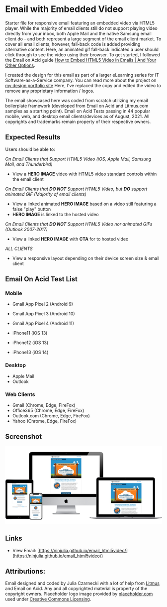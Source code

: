 # Email with Embedded Video

Starter file for responsive email featuring an embedded video via HTML5 player. While the majority of email clients still do not support playing video directly from your inbox, both Apple Mail and the native Samsung email client do - and both represent a large segment of the email client market. To cover all email clients, however, fall-back code is added providing alternative content. Here, an animated gif fall-back indicated a user should click through to see the video using their browser. To get started, I followed the Email on Acid guide [How to Embed HTML5 Video in Emails | And Your Other Options](https://www.emailonacid.com/blog/article/email-development/a_how_to_guide_to_embedding_html5_video_in_email/).

I created the design for this email as part of a larger eLearning series for IT Software-as-a-Service company. You can read more about the project on [my design portfolio site](https://www.becausejulia.com/design/elearning/) Here, I've replaced the copy and edited the video to remove any proprietary information / logos.

The email showcased here was coded from scratch utilizing my email boilerplate framework (developed from Email on Acid and Litmus.com samples as a starting point). Email on Acid Tests passing in 44 popular mobile, web, and desktop email clients/devices as of August, 2021. All copyrights and trademarks remain property of their respective owners.

## Expected Results

Users should be able to:

_On Email Clients that Support HTML5 Video (iOS, Apple Mail, Samsung Mail, and Thunderbird)_

- View a **HERO IMAGE** video with HTML5 video standard controls within the email client

_On Email Clients that **DO NOT** Support HTML5 Video, but **DO** support animated GIF (Majority of email clients)_

- View a linked animated **HERO IMAGE** based on a video still featuring a false "play" button
- **HERO IMAGE** is linked to the hosted video

_On Email Clients that **DO NOT** Support HTML5 Video nor animated GIFs (Outlook 2007-2017)_

- View a linked **HERO IMAGE** with **CTA** for to hosted video

_ALL CLIENTS_

- View a responsive layout depending on their device screen size & email client

## Email On Acid Test List

### Mobile

- Gmail App Pixel 2 (Android 9)
- Gmail App Pixel 3 (Android 10)
- Gmail App Pixel 4 (Android 11)

- iPhone11 (iOS 13)
- iPhone12 (iOS 13)
- iPhone13 (iOS 14)

### Desktop

- Apple Mail
- Outlook

### Web Clients

- Gmail (Chrome, Edge, FireFox)
- Office365 (Chrome, Edge, FireFox)
- Outlook.com (Chrome, Edge, FireFox)
- Yahoo (Chrome, Edge, FireFox)

## Screenshot

![screenshot](screenshot.png?raw=true)

## Links

- View Email: [https://ninjulia.github.io/email_html5video/](https://ninjulia.github.io/email_html5video/)

## Attributions:

Email designed and coded by Julia Czarnecki with a lot of help from [Litmus](https://www.litmus.com/blog/video-in-email/) and Email on Acid. Any and all copyrighted material is property of the copyright owners. Placeholder logo image provided by [placeholder.com](https://placeholder.com/logos/) used under [Creative Commons Licensing](https://creativecommons.org/).
